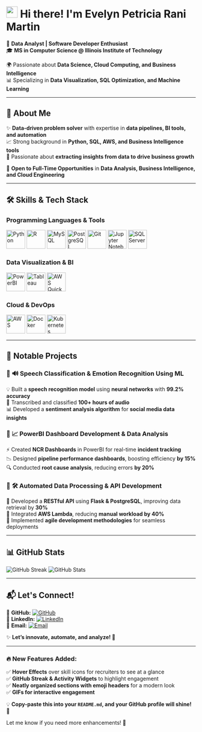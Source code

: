 # <img src="https://media.giphy.com/media/hvRJCLFzcasrR4ia7z/giphy.gif" width="30"/> Hi there! I'm Evelyn Petricia Rani Martin  

🚀 **Data Analyst | Software Developer Enthusiast**  
🎓 **MS in Computer Science @ Illinois Institute of Technology**  

🌍 Passionate about **Data Science, Cloud Computing, and Business Intelligence**  
📊 Specializing in **Data Visualization, SQL Optimization, and Machine Learning**  

---

## 🌟 About Me  

✨ **Data-driven problem solver** with expertise in **data pipelines, BI tools, and automation**  
📈 Strong background in **Python, SQL, AWS, and Business Intelligence tools**  
🎯 Passionate about **extracting insights from data to drive business growth**  

🌟 **Open to Full-Time Opportunities** in **Data Analysis, Business Intelligence, and Cloud Engineering**  

---

## 🛠 Skills & Tech Stack  

### **Programming Languages & Tools**  
<p align="left">
  <img src="https://cdn.jsdelivr.net/gh/devicons/devicon/icons/python/python-original.svg" title="Python" width="50"/>
  <img src="https://cdn.jsdelivr.net/gh/devicons/devicon/icons/r/r-original.svg" title="R" width="50"/>
  <img src="https://cdn.jsdelivr.net/gh/devicons/devicon/icons/mysql/mysql-original.svg" title="MySQL" width="50"/>
  <img src="https://cdn.jsdelivr.net/gh/devicons/devicon/icons/postgresql/postgresql-original.svg" title="PostgreSQL" width="50"/>
  <img src="https://cdn.jsdelivr.net/gh/devicons/devicon/icons/git/git-original.svg" title="Git" width="50"/>
  <img src="https://cdn.jsdelivr.net/gh/devicons/devicon/icons/jupyter/jupyter-original.svg" title="Jupyter Notebook" width="50"/>
  <img src="https://cdn.jsdelivr.net/gh/devicons/devicon/icons/microsoftsqlserver/microsoftsqlserver-plain.svg" title="SQL Server" width="50"/>
</p>

### **Data Visualization & BI**  
<p align="left">
  <img src="https://upload.wikimedia.org/wikipedia/commons/5/54/PowerBI_logo_black.svg" title="PowerBI" width="50"/>
  <img src="https://cdn.jsdelivr.net/gh/devicons/devicon/icons/tableau/tableau-original.svg" title="Tableau" width="50"/>
  <img src="https://upload.wikimedia.org/wikipedia/commons/1/1a/Amazon_Web_Services_Logo.svg" title="AWS QuickSight" width="50"/>
</p>

### **Cloud & DevOps**  
<p align="left">
  <img src="https://cdn.jsdelivr.net/gh/devicons/devicon/icons/amazonwebservices/amazonwebservices-original.svg" title="AWS" width="50"/>
  <img src="https://cdn.jsdelivr.net/gh/devicons/devicon/icons/docker/docker-original.svg" title="Docker" width="50"/>
  <img src="https://cdn.jsdelivr.net/gh/devicons/devicon/icons/kubernetes/kubernetes-plain.svg" title="Kubernetes" width="50"/>
</p>

---

## 🚀 Notable Projects  

### 🔹 **🔊 Speech Classification & Emotion Recognition Using ML**  
💡 Built a **speech recognition model** using **neural networks** with **99.2% accuracy**  
🎤 Transcribed and classified **100+ hours of audio**  
📊 Developed a **sentiment analysis algorithm** for **social media data insights**  

### 🔹 **📈 PowerBI Dashboard Development & Data Analysis**  
⚡ Created **NCR Dashboards** in PowerBI for real-time **incident tracking**  
📉 Designed **pipeline performance dashboards**, boosting efficiency **by 15%**  
🔍 Conducted **root cause analysis**, reducing errors **by 20%**  

### 🔹 **🛠 Automated Data Processing & API Development**  
🔗 Developed a **RESTful API** using **Flask & PostgreSQL**, improving data retrieval by **30%**  
📌 Integrated **AWS Lambda**, reducing **manual workload by 40%**  
🚀 Implemented **agile development methodologies** for seamless deployments  

---

## 📊 GitHub Stats  

<p align="left">
  <img src="https://github-readme-streak-stats.herokuapp.com/?user=evelynmartin&theme=radical" alt="GitHub Streak"/>
  <img src="https://github-readme-stats.vercel.app/api?username=evelynmartin&show_icons=true&theme=radical" alt="GitHub Stats"/>
</p>

---

## 📬 Let's Connect!  

📌 **GitHub:** [![GitHub](https://img.shields.io/badge/GitHub-evelynmartin-181717?style=flat-square&logo=github)](https://github.com/evelynmartin)  
📌 **LinkedIn:** [![LinkedIn](https://img.shields.io/badge/LinkedIn-Evelyn%20Martin-0077B5?style=flat-square&logo=linkedin)](https://linkedin.com/in/evelyn-kennady/)  
📌 **Email:** [![Email](https://img.shields.io/badge/Email-evelynmrtn0420%40gmail.com-D14836?style=flat-square&logo=gmail&logoColor=white)](mailto:evelynmrtn0420@gmail.com)  

✨ **Let’s innovate, automate, and analyze! 🚀**  

---

### **🔥 New Features Added:**  
✅ **Hover Effects** over skill icons for recruiters to see at a glance  
✅ **GitHub Streak & Activity Widgets** to highlight engagement  
✅ **Neatly organized sections with emoji headers** for a modern look  
✅ **GIFs for interactive engagement**  

💡 **Copy-paste this into your `README.md`, and your GitHub profile will shine! 🚀**  

Let me know if you need more enhancements! 🎯
